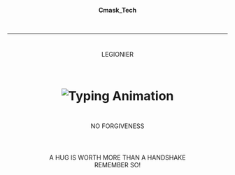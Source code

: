 <b><p align="center">Cmask_Tech</p></b>
<br>
<hr>
<img src="https://i.imgur.com/dBaSKWF.gif" height="10" width="100%">
<p align="center">LEGIONIER</p></b>
<br>


<h1 align="center">
  <img src="https://readme-typing-svg.herokuapp.com?font=Fira+Code&size=25&duration=3000&color=00FF00&background=000000&center=true&vCenter=true&width=600&lines=👽+C+MASK+TECH;🔥+legionier+King+💀+👽+😈;🤕+forgiveness+is+for+the+wicked;💀+Respect+me+or+i+will+.+.+.;Gotcha+i+was+just+kidding+😂+😂+😇" alt="Typing Animation">
</h1>


<img src="https://i.imgur.com/dBaSKWF.gif" height="10" width="100%">
<p align="center">NO FORGIVENESS</p></b>
<br>

<img src="https://i.imgur.com/dBaSKWF.gif" height="10" width="100%">
<p align="center">A HUG IS WORTH MORE THAN A HANDSHAKE <br> REMEMBER SO!</p></b>
<br>

<img src="https://i.imgur.com/dBaSKWF.gif" height="10" width="100%">


<p align="center">
<a href="wa.me/254750735511>find me
</a>
</p>
